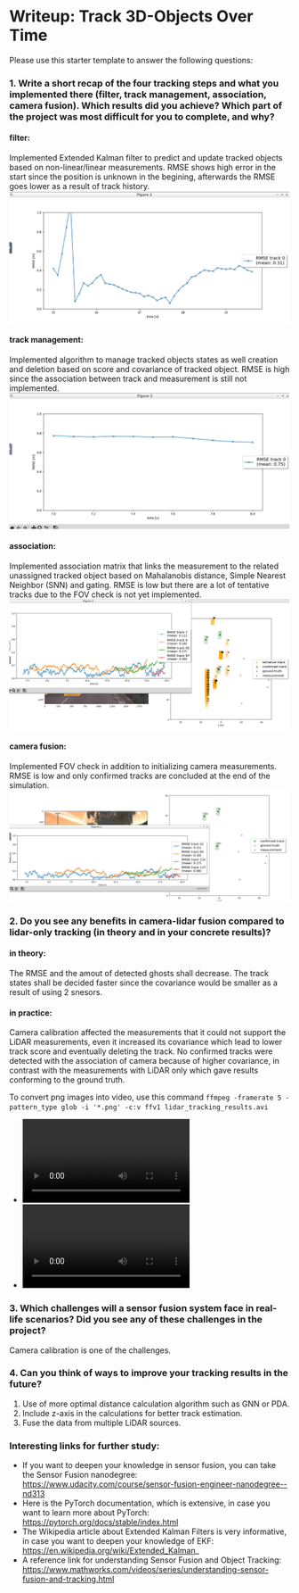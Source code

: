 # Writeup: Track 3D-Objects Over Time

Please use this starter template to answer the following questions:

### 1. Write a short recap of the four tracking steps and what you implemented there (filter, track management, association, camera fusion). Which results did you achieve? Which part of the project was most difficult for you to complete, and why?
#### filter:
Implemented Extended Kalman filter to predict and update tracked objects based on non-linear/linear measurements. RMSE shows high error in the start since the position is unknown in the begining, afterwards the RMSE goes lower as a result of track history.
![kalman-filter](img/30.png "kalman-filter]")

#### track management:
Implemented algorithm to manage tracked objects states as well creation and deletion based on score and covariance of tracked object. RMSE is high since the association between track and measurement is still not implemented.
![track-management](img/31.png "track-management]")

#### association:
Implemented association matrix that links the measurement to the related unassigned tracked object based on Mahalanobis distance, Simple Nearest Neighbor (SNN) and gating. RMSE is low but there are a lot of tentative tracks due to the FOV check is not yet implemented.
![association](img/32.png "association]")

#### camera fusion:
Implemented FOV check in addition to initializing camera measurements. RMSE is low and only confirmed tracks are concluded at the end of the simulation.
![camera-fusion](img/33.png "camera-fusion]")

### 2. Do you see any benefits in camera-lidar fusion compared to lidar-only tracking (in theory and in your concrete results)?
#### in theory:
The RMSE and the amout of detected ghosts shall decrease. The track states shall be decided faster since the covariance would be smaller as a result of using 2 snesors.
#### in practice:
Camera calibration affected the measurements that it could not support the LiDAR measurements, even it increased its covariance which lead to lower track score and eventually deleting the track.
No confirmed tracks were detected with the association of camera because of higher covariance, in contrast with the measurements with LiDAR only which gave results conforming to the ground truth.

To convert png images into video, use this command
`ffmpeg -framerate 5 -pattern_type glob -i '*.png' -c:v ffv1 lidar_tracking_results.avi`

- ![lidar-only-video](img/lidar_tracking_results.avi "lidar-only-video]")
- ![lidar-camera-video](img/lidar_camera_tracking_results.avi "lidar-camera-video]")

### 3. Which challenges will a sensor fusion system face in real-life scenarios? Did you see any of these challenges in the project?
Camera calibration is one of the challenges.

### 4. Can you think of ways to improve your tracking results in the future?
1. Use of more optimal distance calculation algorithm such as GNN or PDA.
2. Include z-axis in the calculations for better track estimation.
3. Fuse the data from multiple LiDAR sources.

### Interesting links for further study:
- If you want to deepen your knowledge in sensor fusion, you can take the Sensor Fusion nanodegree:
  https://www.udacity.com/course/sensor-fusion-engineer-nanodegree--nd313
- Here is the PyTorch documentation, which is extensive, in case you want to learn more about PyTorch:
  https://pytorch.org/docs/stable/index.html
- The Wikipedia article about Extended Kalman Filters is very informative, in case you want to deepen your knowledge of EKF:
  https://en.wikipedia.org/wiki/Extended_Kalman_
- A reference link for understanding Sensor Fusion and Object Tracking:
  https://www.mathworks.com/videos/series/understanding-sensor-fusion-and-tracking.html
